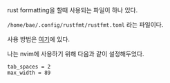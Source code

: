 rust formatting을 할때 사용되는 파일이 하나 있다.

`/home/bae/.config/rustfmt/rustfmt.toml` 라는 파일이다.

사용 방법은 [여기](https://rust-lang.github.io/rustfmt/?version=v1.6.0&search=)에 있다.

나는 nvim에 사용하기 위해 다음과 같이 설정해두었다.

```
tab_spaces = 2
max_width = 89
```
